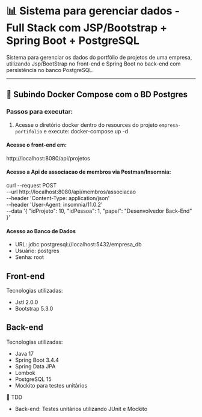 # 📊 Sistema para gerenciar dados - Full Stack com JSP/Bootstrap + Spring Boot + PostgreSQL

Sistema para gerenciar os dados do portfólio de projetos de uma empresa, utilizando Jsp/BootStrap no front-end e Spring Boot no back-end com persistência no banco PostgreSQL.

---

## 🐳 Subindo Docker Compose com o BD Postgres
### Passos para executar:

1. Acesse o diretório docker dentro do resources do projeto `empresa-portifolio` e execute:
   docker-compose up -d

#### Acesse o front-end em:
http://localhost:8080/api/projetos

#### Acesso a Api de associacao de membros via Postman/Insomnia:
curl --request POST \
--url http://localhost:8080/api/membros/associacao \
--header 'Content-Type: application/json' \
--header 'User-Agent: insomnia/11.0.2' \
--data '{
"idProjeto": 10,
"idPessoa": 1,
"papel": "Desenvolvedor Back-End"
}'


#### Acesso ao Banco de Dados
- URL: jdbc:postgresql://localhost:5432/empresa_db
- Usuário: postgres
- Senha: root

## Front-end
Tecnologias utilizadas:
- Jstl 2.0.0
- Bootstrap 5.3.0

## Back-end
Tecnologias utilizadas:
- Java 17
- Spring Boot 3.4.4
- Spring Data JPA
- Lombok
- PostgreSQL 15
- Mockito para testes unitários

🧪 TDD
- Back-end:  Testes unitários utilizando JUnit e Mockito
